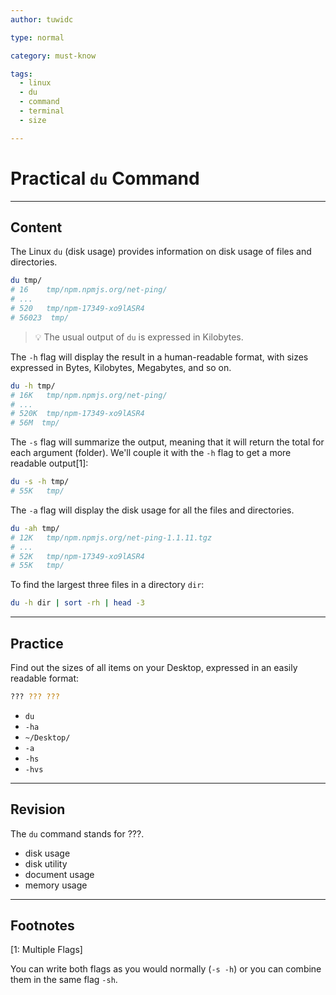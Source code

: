 ```yaml
---
author: tuwidc

type: normal

category: must-know

tags:
  - linux
  - du
  - command
  - terminal
  - size

---
```


# Practical `du` Command

---

## Content

The Linux `du` (disk usage) provides information on disk usage of files and directories.

```bash
du tmp/
# 16	tmp/npm.npmjs.org/net-ping/
# ...
# 520	tmp/npm-17349-xo9lASR4
# 56023  tmp/
```

> 💡 The usual output of `du` is expressed in Kilobytes.

The `-h` flag will display the result in a human-readable format, with sizes expressed in Bytes, Kilobytes, Megabytes, and so on.

```bash
du -h tmp/
# 16K	tmp/npm.npmjs.org/net-ping/
# ...
# 520K	tmp/npm-17349-xo9lASR4
# 56M  tmp/
```

The `-s` flag will summarize the output, meaning that it will return the total for each argument (folder). We'll couple it with the `-h` flag to get a more readable output[1]:

```bash
du -s -h tmp/
# 55K	tmp/
```

The `-a` flag will display the disk usage for all the files and directories.

```bash
du -ah tmp/
# 12K	tmp/npm.npmjs.org/net-ping-1.1.11.tgz
# ...
# 52K	tmp/npm-17349-xo9lASR4
# 55K	tmp/
```

To find the largest three files in a directory `dir`:

```bash
du -h dir | sort -rh | head -3
```

---

## Practice

Find out the sizes of all items on your Desktop, expressed in an easily readable format:

```bash
??? ??? ???
```

- `du`
- `-ha`
- `~/Desktop/`
- `-a`
- `-hs`
- `-hvs`


---

## Revision

The `du` command stands for ???. 

- disk usage
- disk utility
- document usage
- memory usage

---

## Footnotes

[1: Multiple Flags]

You can write both flags as you would normally (`-s -h`) or you can combine them in the same flag `-sh`.